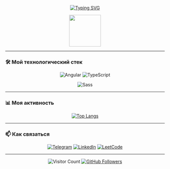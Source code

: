 <div align="center">
  
[![Typing SVG](https://readme-typing-svg.demolab.com?font=Fira+Code&weight=600&size=24&duration=3000&pause=1000&color=20C20E&width=500&lines=Привет,+меня+зовут+Евгений!;Я+Frontend+разработчик;Angular+%7C+JavaScript+%7C+TypeScript)](https://github.com/KartoShk4)

<!-- Анимированная иконка -->
<img src="https://media.giphy.com/media/3oKIPEqDGUULpEU0aQ/giphy.gif" width="100">

</div>

---

### 🛠️ Мой технологический стек
<div align="center">

![Angular](https://img.shields.io/badge/-Angular-DD0031?style=for-the-badge&logo=angular&logoColor=white)
![TypeScript](https://img.shields.io/badge/-TypeScript-3178C6?style=for-the-badge&logo=typescript&logoColor=white)


![Sass](https://img.shields.io/badge/-Sass-CC6699?style=for-the-badge&logo=sass&logoColor=white)


</div>

---

### 📊 Моя активность
<div align="center">


[![Top Langs](https://github-readme-stats.vercel.app/api/top-langs/?username=KartoShk4&layout=compact&theme=vue-dark&hide_border=true)](https://github.com/KartoShk4)

</div>

---

### 📫 Как связаться
<div align="center">

[![Telegram](https://img.shields.io/badge/-Telegram-26A5E4?style=for-the-badge&logo=telegram&logoColor=white)](https://t.me/your_username)
[![LinkedIn](https://img.shields.io/badge/-LinkedIn-0A66C2?style=for-the-badge&logo=linkedin&logoColor=white)](https://linkedin.com/in/your-profile)
[![LeetCode](https://img.shields.io/badge/-LeetCode-FFA116?style=for-the-badge&logo=leetcode&logoColor=black)](https://leetcode.com/your_profile/)

</div>

---

<div align="center">
  
![Visitor Count](https://komarev.com/ghpvc/?username=KartoShk4&color=20C20E&style=flat)
[![GitHub Followers](https://img.shields.io/github/followers/KartoShk4?color=20C20E&style=social)](https://github.com/KartoShk4)

</div>
